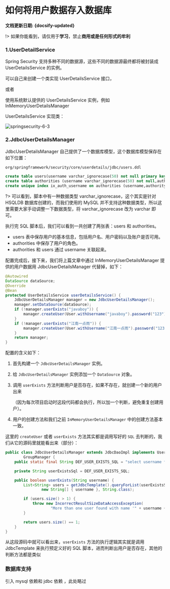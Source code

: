 # 如何将用户数据存入数据库

**文档更新日期: {docsify-updated}**

!> 如果你能看到，请仅用于**学习**，禁止**商用或是任何形式的牟利**

### 1.UserDetailService

Spring Security 支持多种不同的数据源，这些不同的数据源最终都将被封装成 UserDetailsService 的实例。

可以自己来创建一个类实现 UserDetailsService 接口，

或者

使用系统默认提供的 UserDetailsService 实例，例如 InMemoryUserDetailsManager

UserDetailsService 实现类：

![springsecurity-6-3](https://gitee.com/xujiajun0319/typora_imgs/raw/master/picgo/springsecurity-6-3-20220328230111472.png)

### 2.JdbcUserDetailsManager

JdbcUserDetailsManager 自己提供了一个数据库模型，这个数据库模型保存在如下位置：

```bash
org/springframework/security/core/userdetails/jdbc/users.ddl
```

```sql
create table users(username varchar_ignorecase(50) not null primary key,password varchar_ignorecase(500) not null,enabled boolean not null);
create table authorities (username varchar_ignorecase(50) not null,authority varchar_ignorecase(50) not null,constraint fk_authorities_users foreign key(username) references users(username));
create unique index ix_auth_username on authorities (username,authority);
```

?> 可以看到，脚本中有一种数据类型 varchar_ignorecase，这个其实是针对 HSQLDB 数据库创建的，而我们使用的 MySQL 并不支持这种数据类型，所以这里需要大家手动调整一下数据类型，将 varchar_ignorecase 改为 varchar 即可。

执行完 SQL 脚本后，我们可以看到一共创建了两张表：users 和 authorities。

- users 表中保存用户的基本信息，包括用户名、用户密码以及账户是否可用。
- authorities 中保存了用户的角色。
- authorities 和 users 通过 username 关联起来。

配置完成后，接下来，我们将上篇文章中通过 InMemoryUserDetailsManager 提供的用户数据用 JdbcUserDetailsManager 代替掉，如下：

```java
@Autowired
DataSource dataSource;
@Override
@Bean
protected UserDetailsService userDetailsService() {
    JdbcUserDetailsManager manager = new JdbcUserDetailsManager();
    manager.setDataSource(dataSource);
    if (!manager.userExists("javaboy")) {
        manager.createUser(User.withUsername("javaboy").password("123").roles("admin").build());
    }
    if (!manager.userExists("江南一点雨")) {
        manager.createUser(User.withUsername("江南一点雨").password("123").roles("user").build());
    }
    return manager;
}
```

配置的含义如下：

1. 首先构建一个 `JdbcUserDetailsManager` 实例。

2. 给 `JdbcUserDetailsManager` 实例添加一个 `DataSource` 对象。

3. 调用 `userExists` 方法判断用户是否存在，如果不存在，就创建一个新的用户出来

   （因为每次项目启动时这段代码都会执行，所以加一个判断，避免重复创建用户）。

4. 用户的创建方法和我们之前 `InMemoryUserDetailsManager` 中的创建方法基本一致。

这里的 `createUser` 或者 `userExists` 方法其实都是调用写好的 `SQL` 去判断的，我们从它的源码里就能看出来（部分）：

```java
public class JdbcUserDetailsManager extends JdbcDaoImpl implements UserDetailsManager,
		GroupManager {
	public static final String DEF_USER_EXISTS_SQL = "select username from users where username = ?";

	private String userExistsSql = DEF_USER_EXISTS_SQL;

	public boolean userExists(String username) {
		List<String> users = getJdbcTemplate().queryForList(userExistsSql,
				new String[] { username }, String.class);

		if (users.size() > 1) {
			throw new IncorrectResultSizeDataAccessException(
					"More than one user found with name '" + username + "'", 1);
		}

		return users.size() == 1;
	}
}
```

从这段源码中就可以看出来，`userExists` 方法的执行逻辑其实就是调用 JdbcTemplate 来执行预定义好的 SQL 脚本，进而判断出用户是否存在，其他的判断方法都是类似

### 数据库支持

引入 mysql 依赖和 jdbc 依赖 ，此处略过
